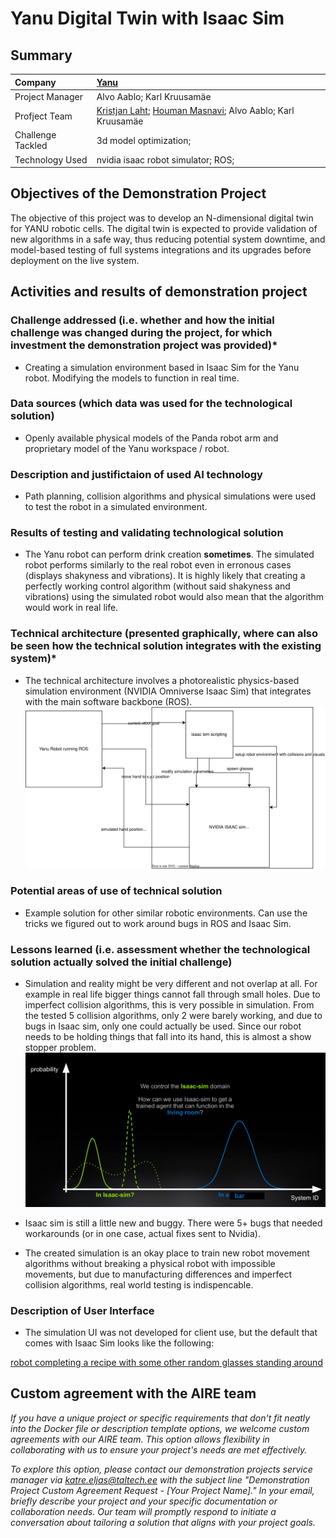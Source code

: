 # Yanu Digital Twin with Isaac Sim

## Summary

| Company | [Yanu](https://yanu.ai/) |
| :--- | :--- |
| Project Manager | Alvo Aablo; Karl Kruusamäe |
| Profject Team | [Kristjan Laht](https://github.com/KingBoomie); [Houman Masnavi](https://www.linkedin.com/in/houman-masnavi/?originalSubdomain=ee); Alvo Aablo; Karl Kruusamäe |
| Challenge Tackled | 3d model optimization;  |
| Technology Used | nvidia isaac robot simulator; ROS;  |

## Objectives of the Demonstration Project
The objective of this project was to develop an N-dimensional digital twin for YANU robotic cells. The digital twin is expected to provide validation of new algorithms in a safe way, thus reducing potential system downtime, and model-based testing of full systems integrations and its upgrades before deployment on the live system.

## Activities and results of demonstration project
### Challenge addressed (i.e. whether and how the initial challenge was changed during the project, for which investment the demonstration project was provided)*
- Creating a simulation environment based in Isaac Sim for the Yanu robot. Modifying the models to function in real time. 

### Data sources (which data was used for the technological solution)
- Openly available physical models of the Panda robot arm and proprietary model of the Yanu workspace / robot.  

### Description and justifictaion of used AI technology
- Path planning, collision algorithms and physical simulations were used to test the robot in a simulated environment. 

### Results of testing and validating technological solution
- The Yanu robot can perform drink creation __sometimes__. The simulated robot performs similarly to the real robot even in erronous cases (displays shakyness and vibrations). It is highly likely that creating a perfectly working control algorithm (without said shakyness and vibrations) using the simulated robot would also mean that the algorithm would work in real life.  

### Technical architecture (presented graphically, where can also be seen how the technical solution integrates with the existing system)*


- The technical architecture involves a photorealistic physics-based simulation environment (NVIDIA Omniverse Isaac Sim) that integrates with the main software backbone (ROS). 
![Graphical architecture overview](yanu-aire-service-sim.drawio.svg)



### Potential areas of use of technical solution
- Example solution for other similar robotic environments. Can use the tricks we figured out to work around bugs in ROS and Isaac Sim.

### Lessons learned (i.e. assessment whether the technological solution actually solved the initial challenge)
- Simulation and reality might be very different and not overlap at all. For example in real life bigger things cannot fall through small holes. Due to imperfect collision algorithms, this is very possible in simulation. From the tested 5 collision algorithms, only 2 were barely working, and due to bugs in Isaac sim, only one could actually be used. Since our robot needs to be holding things that fall into its hand, this is almost a show stopper problem. 
![Image from nvidia presentationt](nvidia-presenation-1.png)

- Isaac sim is still a little new and buggy. There were 5+ bugs that needed workarounds (or in one case, actual fixes sent to Nvidia). 

- The created simulation is an okay place to train new robot movement algorithms without breaking a physical robot with impossible movements, but due to manufacturing differences and imperfect collision algorithms, real world testing is indispencable.


### Description of User Interface 
- The simulation UI was not developed for client use, but the default that comes with Isaac Sim looks like the following: 

[robot completing a recipe with some other random glasses standing around](isaac-robot-cup-success.mkv)


## Custom agreement with the AIRE team

*If you have a unique project or specific requirements that don't fit neatly into the Docker file or description template options, we welcome custom agreements with our AIRE team. This option allows flexibility in collaborating with us to ensure your project's needs are met effectively.*

*To explore this option, please contact our demonstration projects service manager via katre.eljas@taltech.ee with the subject line "Demonstration Project Custom Agreement Request - [Your Project Name]." In your email, briefly describe your project and your specific documentation or collaboration needs. Our team will promptly respond to initiate a conversation about tailoring a solution that aligns with your project goals.*


